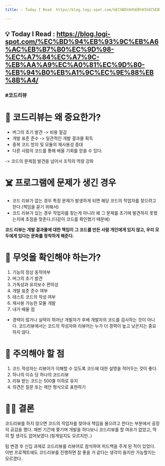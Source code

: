 ```yaml
---
title: 💡 Today I Read  https//blog.logi-spot.com/%EC%BD%94%EB%93%9C%EB%A6%AC%EB%B7%B0%EC%9D%98-%EC%A7%84%EC%A7%9C-%EB%AA%A9%EC%A0%81%EC%9D%80-%EB%94%B0%EB%A1%9C%EC%9E%88%EB%8B%A4/

---
```

## 💡 Today I Read : https://blog.logi-spot.com/%EC%BD%94%EB%93%9C%EB%A6%AC%EB%B7%B0%EC%9D%98-%EC%A7%84%EC%A7%9C-%EB%AA%A9%EC%A0%81%EC%9D%80-%EB%94%B0%EB%A1%9C%EC%9E%88%EB%8B%A4/

### #코드리뷰

# 🧐 코드리뷰는 왜 중요한가?
- 버그의 초기 발견 -> 비용 절감
- 개발 표준 준수 -> 일관적인 개발 결과물 획득
- 중복 코드 방지 및 모듈의 재사용성 증대
- 다른 사람의 코드를 통해 배울 기회를 얻을 수 있다.

-> 코드의 문제점 발견을 넘어서 조직의 역량 강화 

# ☠️  프로그램에 문제가 생긴 경우
- 코드 리뷰가 없는 경우 특정 문제가 발생하게 되면 해당 코드의 작업자를 찾으려고 한다.(책임을 묻기 위해서)
- 코드 리뷰가 있는 경우 작업자를 찾는게 아니라 왜 그 문제를 초기에 발견하지 못했는지에 초점을 맞춘다.(다같이 코드를 확인했기 때문에)

**코드 리뷰는 개발 결과물에 대한 책임이 그 코드를 만든 사람 개인에게 있지 않고, 우리 모두에게 있다는 문화를 정착하게 해준다.**

# 🔖 무엇을 확인해야 하는가?
1. 기능의 정상 동작여부
2. 버그의 초기 발견
3. 가독성과 유지보수 편의성
4. 개발 표준 준수 여부
5. 테스트 코드의 작성 여부
6. 재사용 가능한 모듈 개발
7. 내가 배울 점

- 경력이 많거나 실력이 뛰어난 개발자가 후배 개발자의 코드를 검사하는 것이 아니다. 코드리뷰에서는 코드의 작성자와 리뷰어는 누가 더 경력이 높고 낮은지는 중요하지 않다. 

# 🧨 주의해야 할 점
1. 코드 작성자는 리뷰어가 이해할 수 있도록 코드에 대한 설명을 적어두는 것이 좋다.
2. 하나의 이슈 당 하나의 코드리뷰
3. 리뷰 받는 코드는 500줄 이하로 유지
4. 의견은 질문 또는 제안 형식으로 표현하기 

# 👩‍⚖️ 결론
코드리뷰를 하지 않으면 코드의 작업자를 찾아내 책임을 물으려고 한다는 부분에서 굉장히 공감을 했다. 매번 기간에 쫓기며 개발을 하다보니 코드리뷰를 할 여유가 없었고, 딱히 할 생각도 없어보였다.(핑계일지도 모르지만..) 

팀 변경 후 신입 과제로 코드리뷰를 리뷰어로 참석하여 피드백을 주게 된 적이 있었다. 이번 프로젝트에도 코드리뷰를 진행하면 참 좋을 거 같다는 생각이 들지만 가능할지는 모르겠다..